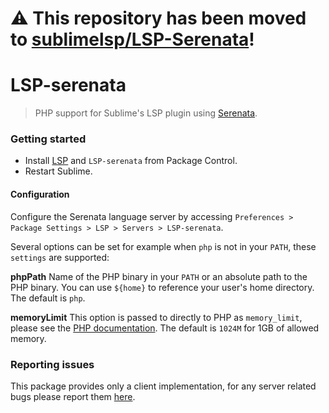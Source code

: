 # ⚠️ This repository has been moved to [sublimelsp/LSP-Serenata](https://github.com/sublimelsp/LSP-Serenata)!

# LSP-serenata
> PHP support for Sublime's LSP plugin using [Serenata](https://gitlab.com/Serenata/Serenata).

### Getting started

- Install [LSP](https://packagecontrol.io/packages/LSP) and `LSP-serenata` from Package Control.
- Restart Sublime.

#### Configuration

Configure the Serenata language server by accessing `Preferences > Package Settings > LSP > Servers > LSP-serenata`.

Several options can be set for example when `php` is not in your `PATH`, these `settings` are supported:

**phpPath**
Name of the PHP binary in your `PATH` or an absolute path to the PHP binary. You can use `${home}` to reference your user's home directory. The default is `php`.

**memoryLimit**
This option is passed to directly to PHP as `memory_limit`, please see the [PHP documentation](https://www.php.net/manual/en/ini.core.php#ini.memory-limit). The default is `1024M` for 1GB of allowed memory.

### Reporting issues

This package provides only a client implementation, for any server related bugs please report them [here](https://gitlab.com/Serenata/Serenata/issues).
